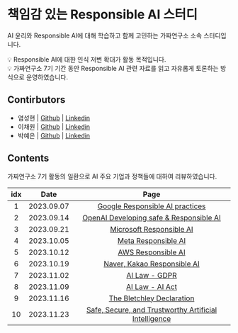 # 책임감 있는 Responsible AI 스터디

AI 윤리와 Responsible AI에 대해 학습하고 함께 고민하는 가짜연구소 소속 스터디입니다.

💡 Responsible AI에 대한 인식 저변 확대가 활동 목적입니다.  
💡 가짜연구소 7기 기간 동안 Responsible AI 관련 자료를 읽고 자유롭게 토론하는 방식으로 운영하였습니다.

## Contirbutors
- 염성현 | [Github](https://github.com/neulvo) | [Linkedin](https://www.linkedin.com/in/neulvo/)
- 이채원 | [Github]() | [Linkedin]()
- 박예은 | [Github]() | [Linkedin]()

## Contents
가짜연구소 7기 활동의 일환으로 AI 주요 기업과 정책들에 대하여 리뷰하였습니다.

| idx | Date | Page | 
| :--: | :--: | :--: |
| 1 | 2023.09.07 | [Google Responsible AI practices](./study_review/week1_google.md)| 
| 2 | 2023.09.14 | [OpenAI Developing safe & Responsible AI](./study_review/week2_openAI.md)| 
| 3 | 2023.09.21 | [Microsoft Responsible AI](./study_review/week3_microsoft.md)| 
| 4 | 2023.10.05 | [Meta Responsible AI](./study_review/week4_meta.md)| 
| 5 | 2023.10.12 | [AWS Responsible AI](./study_review/week5_aws.md)| 
| 6 | 2023.10.19 | [Naver, Kakao Responsible AI](./study_review/week6_naver_kakao.md)| 
| 7 | 2023.11.02 | [AI Law - GDPR](./study_review/week7_GDPR.md)| 
| 8 | 2023.11.09 | [AI Law - AI Act](./study_review/week8_AI_Act.md)| 
| 9 | 2023.11.16 | [The Bletchley Declaration](./study_review/week9_the_bletchley_declaration.md)| 
| 10 | 2023.11.23 | [Safe, Secure, and Trustworthy Artificial Intelligence](./study_review/week10_whitehouse.md)| 
